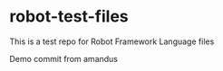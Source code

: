 # robot-test-files

This is a test repo for Robot Framework Language files

Demo commit from amandus

